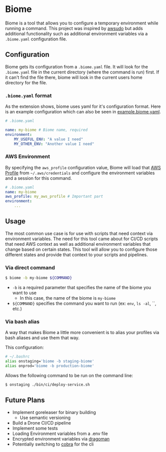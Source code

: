 # Biome
Biome is a tool that allows you to configure a temporary environment while running a command. This project was inspired by [awsudo](https://github.com/makethunder/awsudo) but adds additional functionality such as additional environment variables via a `.biome.yaml` configuration file.

## Configuration
Biome gets its configuration from a `.biome.yaml` file. It will look for the `.biome.yaml` file in the current directory (where the command is run) first. If it can't find the file there, biome will look in the current users home directory for the file.

### `.biome.yaml` format
As the extension shows, biome uses yaml for it's configuration format. Here is an example configuration which can also be seen in [example.biome.yaml](./example.biome.yaml).

```yaml
# .biome.yaml

name: my-biome # Biome name, required
environment:
    MY_USEFUL_ENV: "A value I need"
    MY_OTHER_ENV: "Another value I need"
```

### AWS Environment
By specifying the `aws_profile` configuration value, Biome will load that [AWS Profile](https://docs.aws.amazon.com/cli/latest/userguide/cli-configure-files.html) from `~/.aws/credentials` and configure the environment variables and a session for this command.

```yaml
# .biome.yaml
name: my-biome
aws_profile: my_aws_profile # Important part
environment:
    ...
```


## Usage
The most common use case is for use with scripts that need context via environment variables. The need for this tool came about for CI/CD scripts that need AWS context as well as additional environment variables that change based on certain states. This tool will allow you to configure those different states and provide that context to your scripts and pipelines.

### Via direct command
```bash
$ biome -b my-biome ${COMMAND}
```

- `-b` is a required parameter that specifies the name of the biome you want to use
    - In this case, the name of the biome is `my-biome`
- `${COMMAND}` specifies the command you want to run (ex: `env`, `ls -al`, ``, etc.)

### Via bash alias
A way that makes Biome a little more convenient is to alias your profiles via bash aliases and use them that way.

This configuration:
```bash
# ~/.bashrc
alias onstaging='biome -b staging-biome'
alias onprod='biome -b production-biome'
```

Allows the following command to be run on the command line:

```bash
$ onstaging ./bin/ci/deploy-service.sh
```

## Future Plans
- Implement goreleaser for binary building
    - Use semantic versioning
- Build a Drone CI/CD pipeline
- Implement some tests
- Loading Environment variables from a .env file
- Encrypted environment variables via [dragoman](https://github.com/meltwater/dragoman)
- Potentially switching to [cobra](https://github.com/spf13/cobra) for the cli